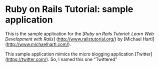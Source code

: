 # Ruby on Rails Tutorial: sample application

This is the sample application for the [*Ruby on Rails Tutorial: Learn Web Development with Rails*] (http://www.railstutorial.org/) by [Michael Hartl] (http://www.michaelhartl.com/).

This sample application mimics the micro blogging application [Twitter] (https://twitter.com/). So, I named this one "Twittered"
